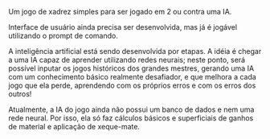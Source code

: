 Um jogo de xadrez simples para ser jogado em 2 ou contra uma IA.

Interface de usuário ainda precisa ser desenvolvida, mas já é jogável utilizando o prompt de comando.

A inteligência artificial está sendo desenvolvida por etapas. A idéia é chegar a uma IA capaz de aprender utilizando redes neurais; neste ponto, será possível inputar os jogos históricos dos grandes mestres, gerando uma IA com um conhecimento básico realmente desafiador, e que melhora a cada jogo que ela perde, aprendendo com os próprios erros e com os erros dos outros!

Atualmente, a IA do jogo ainda não possui um banco de dados e nem uma rede neural. Por isso, ela só faz cálculos básicos e superficiais de ganhos de material e aplicação de xeque-mate.
